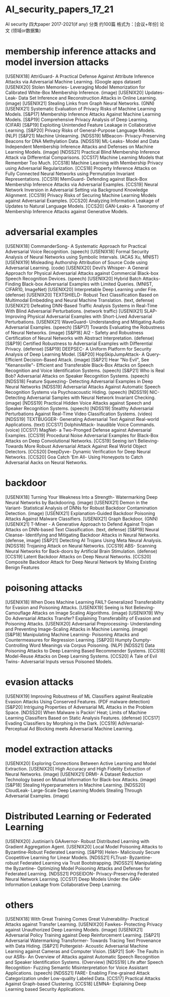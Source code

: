 # AI_security_papers_17_21
AI security 四大paper 2017-2021(if any) 分类 约100篇
格式为：[会议+年份] 论文 (领域or数据集)

# membership inference attacks and model inversion attacks
[USENIX18] AttriGuard- A Practical Defense Against Attribute Inference Attacks via Adversarial Machine Learning. (Google apps dataset)
[USENIX20] Stolen Memories- Leveraging Model Memorization for Calibrated White-Box Membership Inference. (image)
[USENIX20] Updates-Leak- Data Set Inference and Reconstruction Attacks in Online Learning. (image)
[USENIX21] Stealing Links from Graph Neural Networks. (GNN)
[USENIX21] Systematic Evaluation of Privacy Risks of Machine Learning Models.
[S&P17] Membership Inference Attacks Against Machine Learning Models.
[S&P19] Comprehensive Privacy Analysis of Deep Learning. (CIFAR)
[S&P19] Exploiting Unintended Feature Leakage in Collaborative Learning. 
[S&P20] Privacy Risks of General-Purpose Language Models. (NLP)
[S&P21] Machine Unlearning.
[NDSS19] MBeacon- Privacy-Preserving Beacons for DNA Methylation Data.
[NDSS19] ML-Leaks- Model and Data Independent Membership Inference Attacks and Defenses on Machine Learning Models. (image)
[NDSS21] Practical Blind Membership Inference Attack via Differential Comparisons.
[CCS17] Machine Learning Models that Remember Too Much.
[CCS18] Machine Learning with Membership Privacy using Adversarial Regularization.
[CCS18] Property Inference Attacks on Fully Connected Neural Networks using Permutation Invariant Representations. 
[CCS19] MemGuard- Defending against Black-Box Membership Inference Attacks via Adversarial Examples.
[CCS19] Neural Network Inversion in Adversarial Setting via Background Knowledge Alignment.
[CCS19] Privacy Risks of Securing Machine Learning Models against Adversarial Examples.
[CCS20] Analyzing Information Leakage of Updates to Natural Language Models.
[CCS20] GAN-Leaks- A Taxonomy of Membership Inference Attacks against Generative Models.


# adversarial examples
[USENIX18] CommanderSong- A Systematic Approach for Practical Adversarial Voice Recognition. (speech)
[USENIX18] Formal Security Analysis of Neural Networks using Symbolic Intervals. (ACAS Xu, MNIST)
[USENIX19] Misleading Authorship Attribution of Source Code using Adversarial Learning. (code)
[USENIX20] Devil’s Whisper- A General Approach for Physical Adversarial Attacks against Commercial Black-box Speech Recognition Devices. (speech)
[USENIX20] Hybrid Batch Attacks- Finding Black-box Adversarial Examples with Limited Queries. (MNIST, CIFAR10, ImageNet)
[USENIX20] Interpretable Deep Learning under Fire. (defense)
[USENIX20] TEXTSHIELD- Robust Text Classification Based on Multimodal Embedding and Neural Machine Translation. (text, defense)
[USENIX21] Defeating DNN-Based Traffic Analysis Systems in Real-Time With Blind Adversarial Perturbations. (network traffic)
[USENIX21] SLAP- Improving Physical Adversarial Examples with Short-Lived Adversarial Perturbations.
[USENIX21] WaveGuard- Understanding and Mitigating Audio Adversarial Examples. (speech)
[S&P17] Towards Evaluating the Robustness of Neural Networks. (image)
[S&P18] AI2 - Safety and Robustness Certification of Neural Networks with Abstract Interpretation. (defense)
[S&P19] Certified Robustness to Adversarial Examples with Differential Privacy. (defense)
[S&P19] DEEPSEC- A Uniform Platform for Security Analysis of Deep Learning Model.
[S&P20] HopSkipJumpAttack- A Query-Efficient Decision-Based Attack. (image)
[S&P21] Hear "No Evil", See "Kenansville"- Efficient and Transferable Black-Box Attacks on Speech Recognition and Voice Identification Systems. (speech)
[S&P21] Who is Real Bob? Adversarial Attacks on Speaker Recognition Systems. (speech)
[NDSS18] Feature Squeezing- Detecting Adversarial Examples in Deep Neural Networks
[NDSS19] Adversarial Attacks Against Automatic Speech Recognition Systems via Psychoacoustic Hiding. (speech)
[NDSS19] NIC- Detecting Adversarial Samples with Neural Network Invariant Checking. (image)
[NDSS19] Practical Hidden Voice Attacks against Speech and Speaker Recognition Systems. (speech)
[NDSS19] Stealthy Adversarial Perturbations Against Real-Time Video Classification Systems. (video)
[NDSS19] TEXTBUGGER- Generating Adversarial Text Against Real-world Applications. (text)
[CCS17] DolphinAttack- Inaudible Voice Commands. (voice)
[CCS17] MagNet- a Two-Pronged Defense against Adversarial Examples.
[CCS19] Procedural Noise Adversarial Examples for Black-Box Attacks on Deep Convolutional Networks.
[CCS19] Seeing isn’t Believing- Towards More Robust Adversarial Attack Against Real World Object Detectors.
[CCS20] DeepDyve- Dynamic Verification for Deep Neural Networks.
[CCS20] Goa Catch ’Em All- Using Honeypots to Catch Adversarial Aacks on Neural Networks.


# backdoor
[USENIX18] Turning Your Weakness Into a Strength- Watermarking Deep Neural Networks by Backdooring. (image)
[USENIX21] Demon in the Variant- Statistical Analysis of DNNs for Robust Backdoor Contamination Detection. (image)
[USENIX21] Explanation-Guided Backdoor Poisoning Attacks Against Malware Classifiers.
[USENIX21] Graph Backdoor. (GNN)
[USENIX21] T-Miner - A Generative Approach to Defend Against Trojan Attacks on DNN-based Text Classification. (text, defense)
[S&P19] Neural Cleanse- Identifying and Mitigating Backdoor Attacks in Neural Networks. (defense, image)
[S&P21] Detecting AI Trojans Using Meta Neural Analysis.
[NDSS18] Trojaning Attack on Neural Networks.
[CCS19] ABS- Scanning Neural Networks for Back-doors by Artificial Brain Stimulation. (defense)
[CCS19] Latent Backdoor Attacks on Deep Neural Networks.
[CCS20] Composite Backdoor Attack for Deep Neural Network by Mixing Existing Benign Features



# poisoning attacks
[USENIX18] When Does Machine Learning FAIL? Generalized Transferability for Evasion and Poisoning Attacks.
[USENIX19] Seeing is Not Believing- Camouflage Attacks on Image Scaling Algorithms. (image)
[USENIX19] Why Do Adversarial Attacks Transfer? Explaining Transferability of Evasion and Poisoning Attacks.
[USENIX20] Adversarial Preprocessing- Understanding and Preventing Image-Scaling Attacks in Machine Learning. (image)
[S&P18] Manipulating Machine Learning- Poisoning Attacks and Countermeasures for Regression Learning.
[S&P20] Humpty Dumpty- Controlling Word Meanings via Corpus Poisoning. (NLP)
[NDSS21] Data Poisoning Attacks to Deep Learning Based Recommender Systems. 
[CCS18] Model-Reuse Attacks on Deep Learning Systems.
[CCS20] A Tale of Evil Twins- Adversarial Inputs versus Poisoned Models.


# evasion attacks
[USENIX19] Improving Robustness of ML Classifiers against Realizable Evasion Attacks Using Conserved Features. (PDF malware detection)
[S&P20] Intriguing Properties of Adversarial ML Attacks in the Problem Space.
[NDSS20] When Malware is Packin’ Heat; Limits of Machine Learning Classifiers Based on Static Analysis Features. (defense)
[CCS17] Evading Classifiers by Morphing in the Dark.
[CCS19] AdVersarial- Perceptual Ad Blocking meets Adversarial Machine Learning.

# model extraction attacks
[USENIX20] Exploring Connections Between Active Learning and Model Extraction.
[USENIX20] High Accuracy and High Fidelity Extraction of Neural Networks. (image)
[USENIX21] DRMI- A Dataset Reduction Technology based on Mutual Information for Black-box Attacks. (image)
[S&P18] Stealing Hyperparameters in Machine Learning.
[NDSS20] CloudLeak- Large-Scale Deep Learning Models Stealing Through Adversarial Examples. (image)

# Distributed Learning or Federated Learning
[USENIX20] Justinian’s GAAvernor- Robust Distributed Learning with Gradient Aggregation Agent.
[USENIX20] Local Model Poisoning Attacks to Byzantine-Robust Federated Learning.
[S&P19] Helen- Maliciously Secure Coopetitive Learning for Linear Models.
[NDSS21] FLTrust- Byzantine-robust Federated Learning via Trust Bootstrapping.
[NDSS21] Manipulating the Byzantine- Optimizing Model Poisoning Attacks and Defenses for Federated Learning.
[NDSS21] POSEIDON- Privacy-Preserving Federated Neural Network Learning.
[CCS17] Deep Models Under the GAN- Information Leakage from Collaborative Deep Learning.


# others
[USENIX18] With Great Training Comes Great Vulnerability- Practical Attacks against Transfer Learning.
[USENIX20] Fawkes- Protecting Privacy against Unauthorized Deep Learning Models. (image)
[USENIX21] Adversarial Policy Training against Deep Reinforcement Learning.
[S&P21] Adversarial Watermarking Transformer- Towards Tracing Text Provenance with Data Hiding.
[S&P21] Poltergeist- Acoustic Adversarial Machine Learning against Cameras and Computer Vision.
[S&P21] SoK- The Faults in our ASRs- An Overview of Attacks against Automatic Speech Recognition and Speaker Identification Systems. (Overview)
[NDSS19] Life after Speech Recognition- Fuzzing Semantic Misinterpretation for Voice Assistant Applications. (speech)
[NDSS21] FARE- Enabling Fine-grained Attack Categorization under Low-quality Labeled Data.
[CCS17] Practical Attacks Against Graph-based Clustering.
[CCS18] LEMNA- Explaining Deep Learning based Security Applications.

